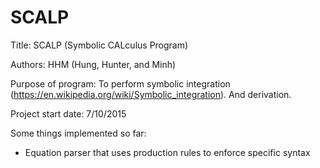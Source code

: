 # SCALP
Title: SCALP (Symbolic CALculus Program)

Authors: HHM (Hung, Hunter, and Minh)

Purpose of program: To perform symbolic integration (https://en.wikipedia.org/wiki/Symbolic_integration). And derivation.

Project start date: 7/10/2015

Some things implemented so far:
- Equation parser that uses production rules to enforce specific syntax